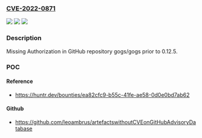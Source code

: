 ### [CVE-2022-0871](https://cve.mitre.org/cgi-bin/cvename.cgi?name=CVE-2022-0871)
![](https://img.shields.io/static/v1?label=Product&message=gogs%2Fgogs&color=blue)
![](https://img.shields.io/static/v1?label=Version&message=%3C%200.12.5%20&color=brighgreen)
![](https://img.shields.io/static/v1?label=Vulnerability&message=CWE-862%20Missing%20Authorization&color=brighgreen)

### Description

Missing Authorization in GitHub repository gogs/gogs prior to 0.12.5.

### POC

#### Reference
- https://huntr.dev/bounties/ea82cfc9-b55c-41fe-ae58-0d0e0bd7ab62

#### Github
- https://github.com/leoambrus/artefactswithoutCVEonGitHubAdvisoryDatabase

